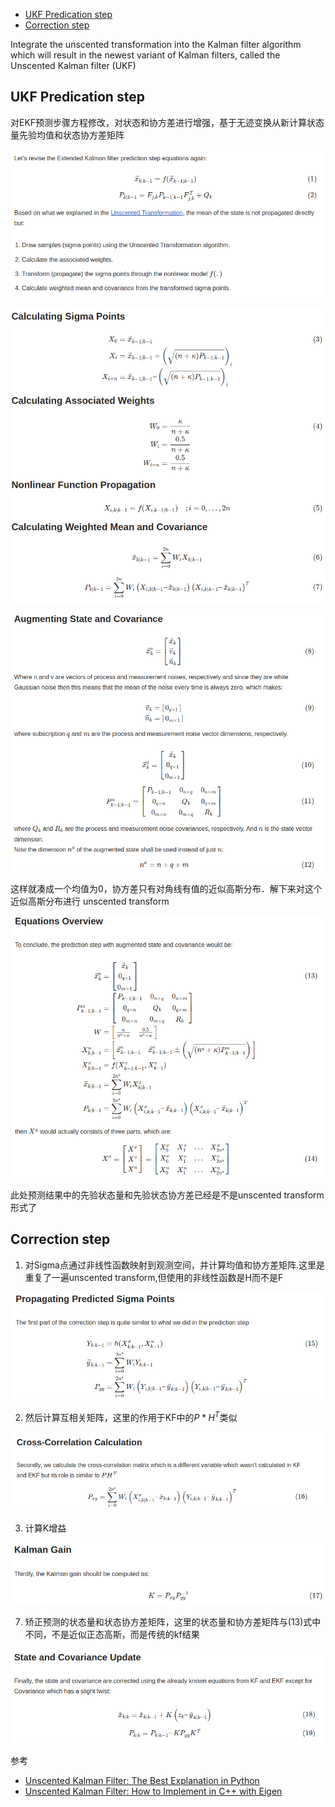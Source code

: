 - [UKF Predication step](#ukf-predication-step)
- [Correction step](#correction-step)

Integrate the unscented transformation into the Kalman filter algorithm which will result in the newest variant of Kalman filters, called the Unscented Kalman filter (UKF)

## UKF Predication step

对EKF预测步骤方程修改，对状态和协方差进行增强，基于无迹变换从新计算状态量先验均值和状态协方差矩阵

![](./img/ukf/img1.png)

![](./img/ukf/img2.png)

![](./img/ukf/img3.png)

这样就凑成一个均值为0，协方差只有对角线有值的近似高斯分布．解下来对这个近似高斯分布进行 unscented transform

![](./img/ukf/img4.png)

此处预测结果中的先验状态量和先验状态协方差已经是不是unscented transform 形式了

## Correction step

1. 对Sigma点通过非线性函数映射到观测空间，并计算均值和协方差矩阵.这里是重复了一遍unscented transform,但使用的非线性函数是H而不是F

![](./img/ukf/img5.png)

2. 然后计算互相关矩阵，这里的作用于KF中的$P*H^T$类似

![](./img/ukf/img6.png)

3. 计算K增益

![](./img/ukf/img7.png)

7. 矫正预测的状态量和状态协方差矩阵，这里的状态量和协方差矩阵与(13)式中不同，不是近似正态高斯，而是传统的kf结果

![](./img/ukf/img8.png)

参考

- [Unscented Kalman Filter: The Best Explanation in Python](https://codingcorner.org/unscented-kalman-filter-ukf-best-explanation-with-python/)
- [Unscented Kalman Filter: How to Implement in C++ with Eigen](https://codingcorner.org/unscented-kalman-filter-how-to-implement-in-cpp-like-an-expert/)